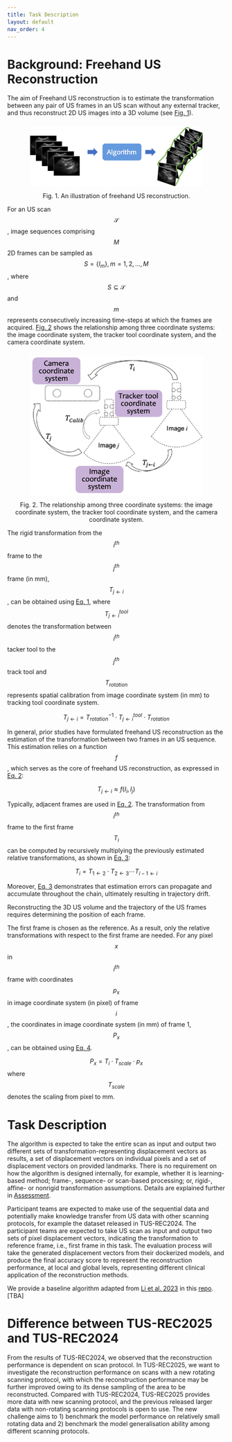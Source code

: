 ```yaml
---
title: Task Description
layout: default
nav_order: 4
---
```


# Background: Freehand US Reconstruction

The aim of Freehand US reconstruction is to estimate the transformation between any pair of US frames in an US scan without any external tracker, and thus reconstruct 2D US images into a 3D volume (see [Fig. 1](#figure1)).

<div align=center>
  <a 
  target="_blank"><img 
  style="padding: 10px;" 
  src="img/rec.png" 
  width=400px
  id="figure1">
  
</a>
</div >

<div align=center>
Fig. 1. An illustration of freehand US reconstruction.
</div >
<!-- <p align="center">
  <img src="img2025/rec.png" />
</p> -->
<!-- <figure>
  <img src="img2025/rec.png" alt="An example workflow of freehand US reconstruction" width="400"/>
  <figcaption>Figure 1: An example workflow of freehand US reconstruction.</figcaption>
</figure> -->


For an US scan $$\mathcal{S}$$, image sequences comprising $$M$$ 2D frames can be sampled as $$S=\{I_m\}, m=1,2,...,M$$, where $$S \subseteq {\mathcal{S}}$$ and $$m$$ represents consecutively increasing time-steps at which the frames are acquired. [Fig. 2](#figure2) shows the relationship among three coordinate systems: the image coordinate system, the tracker tool coordinate system, and the camera coordinate system.  
<div align=center>
  <a 
  target="_blank"><img 
  style="padding: 10px;" 
  src="img/coordinate_system.png" 
  width=400px
  id="figure2">
  
</a>

</div >
<div align=center>
Fig. 2. The relationship among three coordinate systems: the image coordinate system, the tracker tool coordinate system, and the camera coordinate system.
</div>


The rigid transformation from the $$i^{th}$$ frame to the $$j^{th}$$ frame (in mm), $$T_{j\leftarrow i}$$, can be obtained using [Eq. 1](#transformation), where $$T_{j\leftarrow i}^{tool}$$ denotes the transformation between $$i^{th}$$ tacker tool to the $$j^{th}$$ track tool and $$T_{rotation}$$ represents spatial calibration from image coordinate system (in mm) to tracking tool coordinate system.

<a id="transformation"></a>
$$
\begin{equation}
T_{j\leftarrow i}= T_{rotation}^{-1} \cdot T_{j\leftarrow i}^{tool} \cdot T_{rotation} \tag{1}
\end{equation}
$$
<!-- , 1 \leq i<j \leq M  -->

In general, prior studies have formulated freehand US reconstruction as the estimation of the transformation between two frames in an US sequence. This estimation relies on a function $$f$$, which serves as the core of freehand US reconstruction, as expressed in [Eq. 2](#freehandUS): 

<a id="freehandUS"></a>
$$
\begin{equation}
T_{j\leftarrow i} \approx f(I_i, I_j) \tag{2}
\end{equation}
$$

Typically, adjacent frames are used in [Eq. 2](#freehandUS). The transformation from $$i^{th}$$ frame to the first frame $$T_i$$ can be computed by recursively multiplying the previously estimated relative transformations, as shown in [Eq. 3](#chain-multiplying):

<a id="chain-multiplying"></a>
$$
\begin{equation}
T_i= T_{1\leftarrow 2} \cdot T_{2\leftarrow 3}  \cdots  T_{i-1\leftarrow i} \tag{3}
\end{equation}
$$

Moreover, [Eq. 3](#chain-multiplying) demonstrates that estimation errors can propagate and accumulate throughout the chain, ultimately resulting in trajectory drift.

Reconstructing the 3D US volume and the trajectory of the US frames requires determining the position of each frame. 
<!-- Since freehand US systems lack an absolute coordinate system, t -->
The first frame is chosen as the reference. As a result, only the relative transformations with respect to the first frame are needed.
For any pixel $$x$$ in $$i^{th}$$ frame with coordinates $$p_x$$ in image coordinate system (in pixel) of frame $$i$$, the coordinates in image coordinate system (in mm) of frame 1, $$P_x$$, can be obtained using [Eq. 4](#coordinate).

<a id="coordinate"></a>
$$
\begin{equation}
P_x = T_i \cdot T_{scale} \cdot p_x \tag{4}
\end{equation}
$$
where $$T_{scale}$$ denotes the scaling from pixel to mm.
<!-- where $T_i$ denotes the transformation from $i^{th}$ frame to the first frame. -->




# Task Description


The algorithm is expected to take the entire scan as input and output two different sets of
transformation-representing displacement vectors as results, a set of displacement vectors on individual pixels and a set of displacement vectors on provided landmarks. There is no requirement on how the algorithm is designed internally, for example, whether it is learning-based method; frame-, sequence- or scan-based processing; or, rigid-, affine- or nonrigid transformation assumptions. Details are explained further in [Assessment](assessment.html).

Participant teams are expected to make use of the sequential data and potentially make knowledge transfer from US data with other scanning protocols, for example the dataset released in TUS-REC2024. The participant teams are expected to take US scan as input and output two sets of pixel displacement vectors, indicating the transformation to reference frame, i.e., first frame in this task. The evaluation process will take the generated displacement vectors from their dockerized models, and produce the final accuracy score to represent the reconstruction performance, at local and global levels, representing different clinical application of the reconstruction methods.

We provide a baseline algorithm adapted from <a href="https://doi.org/10.1109/TBME.2023.3325551" target="_blank">Li et al. 2023</a> in this <a href="TBA" target="_blank">repo</a>. [TBA]

<!-- # Application scenarios

Trackless 3D freehand US reconstruction will be useful in clinical practice where 3D visualisation is required but external trackers are not allowed or inaccessible. By estimating the relative transformations among US frames using solely 2D US images, the 3D position for each US frame could be calculated and thus the entire US scan could be reconstructed without using any information from external trackers. -->

# Difference between TUS-REC2025 and TUS-REC2024

<!-- From the results of TUS-REC2024, we observed that the reconstruction performance is dependent on scan protocol. TUS-REC2025 presents a different scanning protocol, in addition to the previous TUS-REC2024 non-rotation-based protocols. The new scans include more diverse probe movement such as rotating and tilting at various angles. The new data may further improve reconstruction performance owing to dense sampling of the area-to-be-reconstructed. With 3D reconstruction as the challenge task, TUS-REC2025 aims to 1) benchmark the model performance on the new rotating data, and 2) validate the model generalisation ability among different scan protocols. The outcome of the challenge includes 1) providing in open access the new US dataset with accurate positional information; 2) establishing the first benchmark for 3D US reconstruction for rotating scans, suitable for modern learning-based data-driven approaches.

Compared with TUS-REC2024, TUS-REC2025 provides more data with new scanning protocol, and the previous released larger data with non-rotating scanning protocols is open to use. The new challenge aims to 1) benchmark the model performance on relatively small rotating data and 2) benchmark the model generalisation ability among different scanning protocols. -->

From the results of TUS-REC2024, we observed that the reconstruction performance is dependent on scan protocol. In TUS-REC2025, we want to investigate the reconstruction performance on scans with a new rotating scanning protocol, with which the reconstruction performance may be further improved owing to its dense sampling of the area to be reconstructed. Compared with TUS-REC2024, TUS-REC2025 provides more data with new scanning protocol, and the previous released larger data with non-rotating scanning protocols is open to use. The new challenge aims to 1) benchmark the model performance on relatively small rotating data and 2) benchmark the model generalisation ability among different scanning protocols.